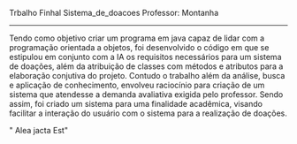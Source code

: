 Trbalho Finhal Sistema_de_doacoes Professor: Montanha 
******************************************************************************************************************************************************
Tendo como objetivo criar um programa em java capaz de lidar com a programação orientada a objetos, foi desenvolvido o código em que se estipulou em conjunto com a IA os requisitos necessários para um sistema de doações, além da atribuição de classes com métodos e atributos para a elaboração conjutiva do projeto. Contudo o trabalho além da análise, busca e aplicação de conhecimento, envolveu raciocínio para criação de um sistema que atendesse a demanda avaliativa exigida pelo professor. Sendo assim, foi criado um sistema para uma finalidade acadêmica, visando facilitar a interação do usuário com o sistema para a realização de doações.

" Alea jacta Est"

                                                                                         
 
